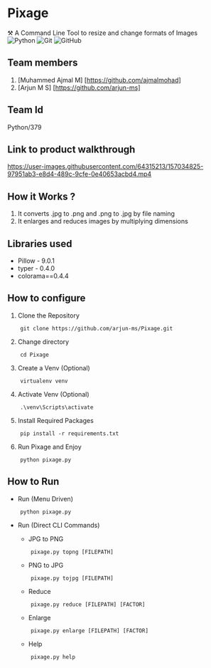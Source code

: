 # Pixage
⚒️ A Command Line Tool to resize and change formats of Images
<br>
![Python](https://img.shields.io/badge/python-3670A0?logo=python&logoColor=ffdd54&style=for-the-badge)
![Git](https://img.shields.io/badge/git-%23F05033.svg?logo=git&logoColor=white&style=for-the-badge)
![GitHub](https://img.shields.io/badge/github-%23121011.svg?logo=github&logoColor=white&style=for-the-badge)
<br>


## Team members
1. [Muhammed Ajmal M] [https://github.com/ajmalmohad]
2. [Arjun M S] [https://github.com/arjun-ms]

## Team Id
Python/379

## Link to product walkthrough
https://user-images.githubusercontent.com/64315213/157034825-97951ab3-e8d4-489c-9cfe-0e40653acbd4.mp4

## How it Works ?
1. It converts .jpg to .png and .png to .jpg by file naming
2. It enlarges and reduces images by multiplying dimensions

## Libraries used
- Pillow - 9.0.1
- typer - 0.4.0
- colorama==0.4.4

## How to configure
1. Clone the Repository
```console
    git clone https://github.com/arjun-ms/Pixage.git
```
2. Change directory
```console
    cd Pixage
```
3. Create a Venv (Optional)
```console
    virtualenv venv
```
4. Activate Venv (Optional)
```console
    .\venv\Scripts\activate
```
5. Install Required Packages
```console
    pip install -r requirements.txt
```
6. Run Pixage and Enjoy
```console
    python pixage.py
```

## How to Run
- Run (Menu Driven)
```console
    python pixage.py
```

- Run (Direct CLI Commands)

    - JPG to PNG
    ``` console
        pixage.py topng [FILEPATH]
    ```
    - PNG to JPG
    ``` console
        pixage.py tojpg [FILEPATH]
    ```
    - Reduce
    ``` console
        pixage.py reduce [FILEPATH] [FACTOR]
    ```
    - Enlarge
    ``` console
        pixage.py enlarge [FILEPATH] [FACTOR]
    ```
    - Help
    ```console
        pixage.py help
    ```
